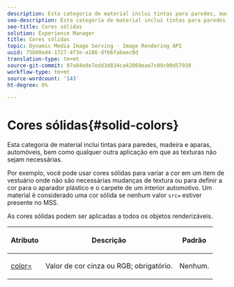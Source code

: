 ```yaml
---
description: Esta categoria de material inclui tintas para paredes, madeira e aparas, automóveis, bem como qualquer outra aplicação em que as texturas não sejam necessárias.
seo-description: Esta categoria de material inclui tintas para paredes, madeira e aparas, automóveis, bem como qualquer outra aplicação em que as texturas não sejam necessárias.
seo-title: Cores sólidas
solution: Experience Manager
title: Cores sólidas
topic: Dynamic Media Image Serving - Image Rendering API
uuid: 75b60e44-1727-4f3e-a186-df66fabeec0d
translation-type: tm+mt
source-git-commit: 97a84e8e7edd3d834ca42069eae7c09c00d57938
workflow-type: tm+mt
source-wordcount: '143'
ht-degree: 0%

---
```



# Cores sólidas{#solid-colors}

Esta categoria de material inclui tintas para paredes, madeira e aparas, automóveis, bem como qualquer outra aplicação em que as texturas não sejam necessárias.

Por exemplo, você pode usar cores sólidas para variar a cor em um item de vestuário onde não são necessárias mudanças de textura ou para definir a cor para o aparador plástico e o carpete de um interior automotivo. Um material é considerado uma cor sólida se nenhum valor `src=` estiver presente no MSS.

As cores sólidas podem ser aplicadas a todos os objetos renderizáveis.

<table id="table_9245240311A44659A74C7A5EDD7D1503"> 
 <thead> 
  <tr> 
   <th colname="col1" class="entry"> <p>Atributo </p> </th> 
   <th colname="col2" class="entry"> <p>Descrição </p> </th> 
   <th colname="col3" class="entry"> <p>Padrão </p> </th> 
  </tr> 
 </thead>
 <tbody> 
  <tr> 
   <td colname="col1"> <p> <a href="../../../../../../ir-api/http-protocol/image-rendering-api-ref/c-ir-http-protocol-ref/c-ir-http-protocol-command-reference/r-ir-http-color.md#reference-ea3cba9edfe94dbab86d8f123a9ed0aa" type="reference" format="dita" scope="local"> <span class="codeph"> color=  </span> </a> </p> </td> 
   <td colname="col2"> <p> Valor de cor cinza ou RGB; obrigatório. </p> </td> 
   <td colname="col3"> <p>Nenhum. </p> </td> 
  </tr> 
 </tbody> 
</table>

